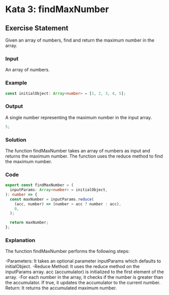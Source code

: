 # Kata 3: findMaxNumber

## Exercise Statement

Given an array of numbers, find and return the maximum number in the array.

### Input

An array of numbers.

### Example

```typescript
const initialObject: Array<number> = [1, 2, 3, 4, 5];
```

### Output

A single number representing the maximum number in the input array.

```typescript
5;
```

### Solution

The function findMaxNumber takes an array of numbers as input and returns the maximum number. The function uses the reduce method to find the maximum number.

### Code

```typescript
export const findMaxNumber = (
  inputParams: Array<number> = initialObject,
): number => {
  const maxNumber = inputParams.reduce(
    (acc, number) => (number > acc ? number : acc),
    0,
  );

  return maxNumber;
};
```

### Explanation

The function findMaxNumber performs the following steps:

-Parameters: It takes an optional parameter inputParams which defaults to initialObject.
-Reduce Method: It uses the reduce method on the inputParams array.
acc (accumulator) is initialized to the first element of the array.
-For each number in the array, it checks if the number is greater than the accumulator. If true, it updates the accumulator to the current number.
Return: It returns the accumulated maximum number.
